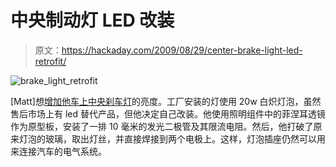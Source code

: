 # 中央制动灯 LED 改装

> 原文：<https://hackaday.com/2009/08/29/center-brake-light-led-retrofit/>

![brake_light_retrofit](img/5ca62d951e7ddd5dbd3710c4f9e81fca.png "brake_light_retrofit")

[Matt]想[增加他车上中央刹车灯](http://www.miata.net/garage/led_cbl/index.html)的亮度。工厂安装的灯使用 20w 白炽灯泡，虽然售后市场上有 led 替代产品，但他决定自己改装。他使用照明组件中的菲涅耳透镜作为原型板，安装了一排 10 毫米的发光二极管及其限流电阻。然后，他打破了原来灯泡的玻璃，取出灯丝，并直接焊接到两个电极上。这样，灯泡插座仍然可以用来连接汽车的电气系统。